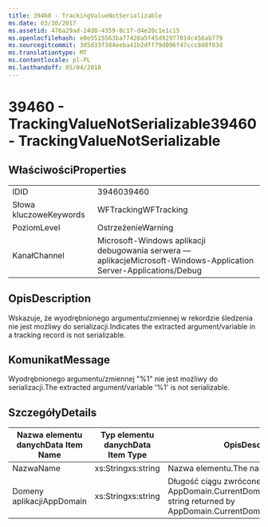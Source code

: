 ```yaml
---
title: 39460 - TrackingValueNotSerializable
ms.date: 03/30/2017
ms.assetid: 476a29ad-24d8-4359-8c17-d4e20c1e1c15
ms.openlocfilehash: e0e5515563ba77426a5f45d92977014c456ab779
ms.sourcegitcommit: 3d5d33f384eeba41b2dff79d096f47ccc8d8f03d
ms.translationtype: MT
ms.contentlocale: pl-PL
ms.lasthandoff: 05/04/2018
---
```

# <a name="39460---trackingvaluenotserializable"></a><span data-ttu-id="6a2eb-102">39460 - TrackingValueNotSerializable</span><span class="sxs-lookup"><span data-stu-id="6a2eb-102">39460 - TrackingValueNotSerializable</span></span>
## <a name="properties"></a><span data-ttu-id="6a2eb-103">Właściwości</span><span class="sxs-lookup"><span data-stu-id="6a2eb-103">Properties</span></span>  
  
|||  
|-|-|  
|<span data-ttu-id="6a2eb-104">ID</span><span class="sxs-lookup"><span data-stu-id="6a2eb-104">ID</span></span>|<span data-ttu-id="6a2eb-105">39460</span><span class="sxs-lookup"><span data-stu-id="6a2eb-105">39460</span></span>|  
|<span data-ttu-id="6a2eb-106">Słowa kluczowe</span><span class="sxs-lookup"><span data-stu-id="6a2eb-106">Keywords</span></span>|<span data-ttu-id="6a2eb-107">WFTracking</span><span class="sxs-lookup"><span data-stu-id="6a2eb-107">WFTracking</span></span>|  
|<span data-ttu-id="6a2eb-108">Poziom</span><span class="sxs-lookup"><span data-stu-id="6a2eb-108">Level</span></span>|<span data-ttu-id="6a2eb-109">Ostrzeżenie</span><span class="sxs-lookup"><span data-stu-id="6a2eb-109">Warning</span></span>|  
|<span data-ttu-id="6a2eb-110">Kanał</span><span class="sxs-lookup"><span data-stu-id="6a2eb-110">Channel</span></span>|<span data-ttu-id="6a2eb-111">Microsoft-Windows aplikacji debugowania serwera — aplikacje</span><span class="sxs-lookup"><span data-stu-id="6a2eb-111">Microsoft-Windows-Application Server-Applications/Debug</span></span>|  
  
## <a name="description"></a><span data-ttu-id="6a2eb-112">Opis</span><span class="sxs-lookup"><span data-stu-id="6a2eb-112">Description</span></span>  
 <span data-ttu-id="6a2eb-113">Wskazuje, że wyodrębnionego argumentu/zmiennej w rekordzie śledzenia nie jest możliwy do serializacji.</span><span class="sxs-lookup"><span data-stu-id="6a2eb-113">Indicates the extracted argument/variable in a tracking record is not serializable.</span></span>  
  
## <a name="message"></a><span data-ttu-id="6a2eb-114">Komunikat</span><span class="sxs-lookup"><span data-stu-id="6a2eb-114">Message</span></span>  
 <span data-ttu-id="6a2eb-115">Wyodrębnionego argumentu/zmiennej "%1" nie jest możliwy do serializacji.</span><span class="sxs-lookup"><span data-stu-id="6a2eb-115">The extracted argument/variable '%1' is not serializable.</span></span>  
  
## <a name="details"></a><span data-ttu-id="6a2eb-116">Szczegóły</span><span class="sxs-lookup"><span data-stu-id="6a2eb-116">Details</span></span>  
  
|<span data-ttu-id="6a2eb-117">Nazwa elementu danych</span><span class="sxs-lookup"><span data-stu-id="6a2eb-117">Data Item Name</span></span>|<span data-ttu-id="6a2eb-118">Typ elementu danych</span><span class="sxs-lookup"><span data-stu-id="6a2eb-118">Data Item Type</span></span>|<span data-ttu-id="6a2eb-119">Opis</span><span class="sxs-lookup"><span data-stu-id="6a2eb-119">Description</span></span>|  
|--------------------|--------------------|-----------------|  
|<span data-ttu-id="6a2eb-120">Nazwa</span><span class="sxs-lookup"><span data-stu-id="6a2eb-120">Name</span></span>|<span data-ttu-id="6a2eb-121">xs:String</span><span class="sxs-lookup"><span data-stu-id="6a2eb-121">xs:string</span></span>|<span data-ttu-id="6a2eb-122">Nazwa elementu.</span><span class="sxs-lookup"><span data-stu-id="6a2eb-122">The name of the item.</span></span>|  
|<span data-ttu-id="6a2eb-123">Domeny aplikacji</span><span class="sxs-lookup"><span data-stu-id="6a2eb-123">AppDomain</span></span>|<span data-ttu-id="6a2eb-124">xs:String</span><span class="sxs-lookup"><span data-stu-id="6a2eb-124">xs:string</span></span>|<span data-ttu-id="6a2eb-125">Długość ciągu zwróconego przez AppDomain.CurrentDomain.FriendlyName.</span><span class="sxs-lookup"><span data-stu-id="6a2eb-125">The string returned by AppDomain.CurrentDomain.FriendlyName.</span></span>|
